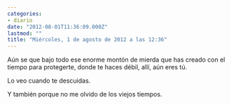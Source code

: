 ```yaml
---
categories:
- diario
date: "2012-08-01T11:36:09.000Z"
lastmod: ""
title: "Miércoles, 1 de agosto de 2012 a las 12:36"
---
```


Aún se que bajo todo ese enorme montón de mierda que has creado con el tiempo para protegerte, donde te haces débil, allí­, aún eres tú. 

Lo veo cuando te descuidas.

Y también porque no me olvido de los viejos tiempos.